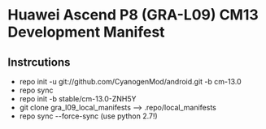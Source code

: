 # Huawei Ascend P8 (GRA-L09) CM13 Development Manifest
## Instrcutions
- repo init -u git://github.com/CyanogenMod/android.git -b cm-13.0
- repo sync
- repo init -b stable/cm-13.0-ZNH5Y
- git clone gra_l09_local_manifests --> .repo/local_manifests
- repo sync --force-sync (use python 2.7!)
